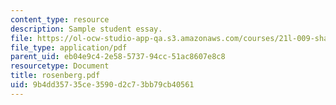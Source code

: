 ```yaml
---
content_type: resource
description: Sample student essay.
file: https://ol-ocw-studio-app-qa.s3.amazonaws.com/courses/21l-009-shakespeare-spring-2004/9b4dd35735ce3590d2c73bb79cb40561_rosenberg.pdf
file_type: application/pdf
parent_uid: eb04e9c4-2e58-5737-94cc-51ac8607e8c8
resourcetype: Document
title: rosenberg.pdf
uid: 9b4dd357-35ce-3590-d2c7-3bb79cb40561
---
```

